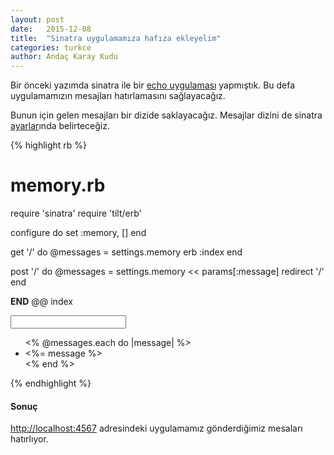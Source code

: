 ```yaml
---
layout: post
date:   2015-12-08
title:  "Sinatra uygulamamıza hafıza ekleyelim"
categories: turkce
author: Andaç Karay Kudu
---
```


Bir önceki yazımda sinatra ile bir [echo uygulaması](/turkce/sinatra-ile-echo-uygulamasi-yapalim.html)
yapmıştık. Bu defa uygulamamızın mesajları hatırlamasını sağlayacağız.

Bunun için gelen mesajları bir dizide saklayacağız. Mesajlar dizini de
sinatra [ayarlar](http://www.sinatrarb.com/intro.html#Configuration)ında
belirteceğiz.

{% highlight rb %}
# memory.rb
require 'sinatra'
require 'tilt/erb'

configure do
  set :memory, []
end

get '/' do
  @messages = settings.memory
  erb :index
end

post '/' do
  @messages = settings.memory << params[:message]
  redirect '/'
end

__END__
@@ index
<!DOCTYPE html>
<html>
  <head>
    <title>messages</title>
  </head>
  <body>
    <form method="POST">
      <input type="text" name="message">
    </form>
    <p>
      <ul>
        <% @messages.each do |message|  %>
          <li><%= message %></li>
        <% end %>
      </UL>
    </p>
  </body>
</html>
{% endhighlight %}

#### Sonuç

[http://localhost:4567](http://localhost:4567) adresindeki uygulamamız
gönderdiğimiz mesaları hatırlıyor.

